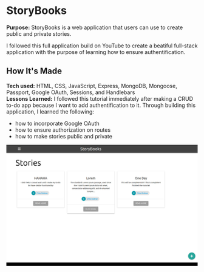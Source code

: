 # StoryBooks
**Purpose:** StoryBooks is a web application that users can use to create public and private stories.

I followed this full application build on YouTube to create a beatiful full-stack application with the purpose of learning how to ensure authentification.

## How It's Made
**Tech used:** HTML, CSS, JavaScript, Express, MongoDB, Mongoose, Passport, Google OAuth, Sessions, and Handlebars <br>
**Lessons Learned:** I followed this tutorial immediately after making a CRUD to-do app because I want to add authentification to it. Through building this application, I learned the following:
- how to incorporate Google OAuth
- how to ensure authorization on routes
- how to make stories public and private

![](public/images/storybooks.jpg)
